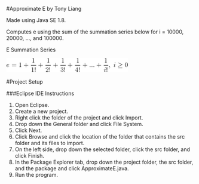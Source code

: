 #Approximate E by Tony Liang

Made using Java SE 1.8.

Computes e using the sum of the summation series below for i = 10000, 20000, ..., and 100000.

E Summation Series

![alt text][logo]

[logo]: https://github.com/tliang1/Java-Practice/raw/master/Practice/Intro-To-Java-8th-Ed-Daniel-Y.-Liang/Chapter-4/Chapter04P26/images/instructions/e_summation_series.png "E Summation Series"

#Project Setup

###Eclipse IDE Instructions
1. Open Eclipse.
2. Create a new project.
3. Right click the folder of the project and click Import.
4. Drop down the General folder and click File System.
5. Click Next.
6. Click Browse and click the location of the folder that contains the src folder and its files to import.
7. On the left side, drop down the selected folder, click the src folder, and click Finish.
8. In the Package Explorer tab, drop down the project folder, the src folder, and the package and click ApproximateE.java.
9. Run the program.